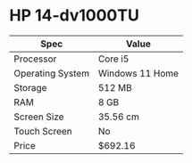 # HP 14-dv1000TU

| Spec | Value |
|---|---|
| Processor | Core i5 |
| Operating System | Windows 11 Home |
| Storage | 512 MB |
| RAM | 8 GB |
| Screen Size | 35.56 cm |
| Touch Screen | No |
| Price | $692.16 |
